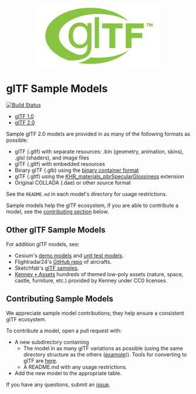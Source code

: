 <p align="center">
<img src="https://raw.githubusercontent.com/KhronosGroup/glTF/master/specification/figures/gltf.png">
</p>

# glTF Sample Models

[![Build Status](https://travis-ci.org/KhronosGroup/glTF-Sample-Models.svg?branch=master)](https://travis-ci.org/KhronosGroup/glTF-Sample-Models)

- [glTF 1.0](1.0)
- [glTF 2.0](2.0)

Sample glTF 2.0 models are provided in as many of the following formats as possible:
* glTF (.gltf) with separate resources: .bin (geometry, animation, skins), .glsl (shaders), and image files
* glTF (.gltf) with embedded resources
* Binary glTF (.glb) using the [binary container format](https://github.com/KhronosGroup/glTF/blob/master/specification/2.0/README.md#glb-file-format-specification)
* glTF (.gltf) using the [KHR_materials_pbrSpecularGlossiness](https://github.com/KhronosGroup/glTF/tree/master/extensions/2.0/Khronos/KHR_materials_pbrSpecularGlossiness) extension
* Original COLLADA (.dae) or other source format

See the `README.md` in each model's directory for usage restrictions.

Sample models help the glTF ecosystem, if you are able to contribute a model, see the [contributing section](#contributing-sample-models) below.

## Other glTF Sample Models

For addition glTF models, see:

* Cesium's [demo models](https://github.com/AnalyticalGraphicsInc/cesium/tree/master/Apps/SampleData/models) and [unit test models](https://github.com/AnalyticalGraphicsInc/cesium/tree/master/Specs/Data/Models).
* Flightradar24's [GitHub repo](https://github.com/kalmykov/fr24-3d-models) of aircrafts.
* Sketchfab's [glTF samples](https://sketchfab.com/features/gltf).
* [Kenney • Assets](https://kenney.nl/assets?q=3d) hundreds of themed low-poly assets (nature, space, castle, furniture, etc.) provided by Kenney under CC0 licenses.

## Contributing Sample Models

We appreciate sample model contributions; they help ensure a consistent glTF ecosystem.

To contribute a model, open a pull request with:
* A new subdirectory containing
   * The model in as many glTF variations as possible (using the same directory structure as the others ([example](1.0/Box))).  Tools for converting to glTF are [here](https://github.com/KhronosGroup/glTF#converters).
   * A README.md with any usage restrictions.
* Add the new model to the appropriate table.

If you have any questions, submit an [issue](https://github.com/KhronosGroup/glTF-Sample-Models/issues).
